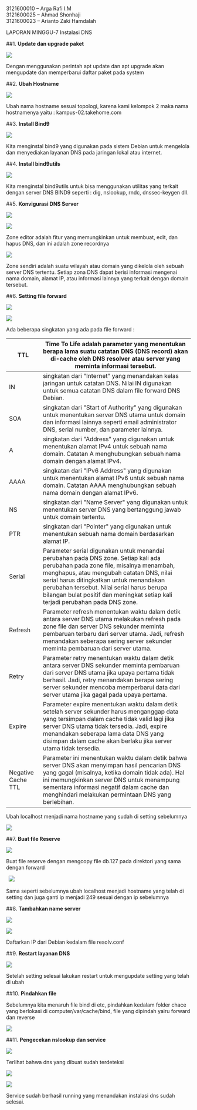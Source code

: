 3121600010 – Arga Rafi I.M  
3121600025 – Ahmad Shonhaji  
3121600023 – Arianto Zaki Hamdalah  


LAPORAN MINGGU-7 Instalasi DNS

##1. **Update dan upgrade paket**

![](Aspose.Words.959c2954-c2de-4028-9abb-dca56bf5285c.001.png)

Dengan menggunakan perintah apt update dan apt upgrade akan mengupdate dan memperbarui daftar paket pada system

##2. **Ubah Hostname**

![](Aspose.Words.959c2954-c2de-4028-9abb-dca56bf5285c.002.png)

Ubah nama hostname sesuai topologi, karena kami kelompok 2 maka nama hostnamenya yaitu : kampus-02.takehome.com

##3. **Install Bind9**

![](Aspose.Words.959c2954-c2de-4028-9abb-dca56bf5285c.003.png)

Kita menginstal bind9 yang digunakan pada sistem Debian untuk mengelola dan menyediakan layanan DNS pada jaringan lokal atau internet.

##4. **Install bind9utils**

![](Aspose.Words.959c2954-c2de-4028-9abb-dca56bf5285c.004.png)

Kita menginstal bind9utils untuk bisa menggunakan utilitas yang terkait dengan server DNS BIND9 seperti : dig, nslookup, rndc, dnssec-keygen dll.

##5. **Konvigurasi DNS Server**

![](Aspose.Words.959c2954-c2de-4028-9abb-dca56bf5285c.005.png)

![](Aspose.Words.959c2954-c2de-4028-9abb-dca56bf5285c.006.png)

Zone editor adalah fitur yang memungkinkan untuk membuat, edit, dan hapus DNS, dan ini adalah zone recordnya

![](Aspose.Words.959c2954-c2de-4028-9abb-dca56bf5285c.007.png)

Zone sendiri adalah suatu wilayah atau domain yang dikelola oleh sebuah server DNS tertentu. Setiap zona DNS dapat berisi informasi mengenai nama domain, alamat IP, atau informasi lainnya yang terkait dengan domain tersebut.

##6. **Setting file forward**

![](Aspose.Words.959c2954-c2de-4028-9abb-dca56bf5285c.008.png)

![](Aspose.Words.959c2954-c2de-4028-9abb-dca56bf5285c.009.png)

Ada beberapa singkatan yang ada pada file forward :

|TTL|Time To Life adalah parameter yang menentukan berapa lama suatu catatan DNS (DNS record) akan di-cache oleh DNS resolver atau server yang meminta informasi tersebut.|
| - | - |
|IN|singkatan dari "Internet" yang menandakan kelas jaringan untuk catatan DNS. Nilai IN digunakan untuk semua catatan DNS dalam file forward DNS Debian.|
|SOA|singkatan dari "Start of Authority" yang digunakan untuk menentukan server DNS utama untuk domain dan informasi lainnya seperti email administrator DNS, serial number, dan parameter lainnya.|
|A|singkatan dari "Address" yang digunakan untuk menentukan alamat IPv4 untuk sebuah nama domain. Catatan A menghubungkan sebuah nama domain dengan alamat IPv4.|
|AAAA|singkatan dari "IPv6 Address" yang digunakan untuk menentukan alamat IPv6 untuk sebuah nama domain. Catatan AAAA menghubungkan sebuah nama domain dengan alamat IPv6.|
|NS|singkatan dari "Name Server" yang digunakan untuk menentukan server DNS yang bertanggung jawab untuk domain tertentu.|
|PTR|singkatan dari "Pointer" yang digunakan untuk menentukan sebuah nama domain berdasarkan alamat IP.|
|Serial|Parameter serial digunakan untuk menandai perubahan pada DNS zone. Setiap kali ada perubahan pada zone file, misalnya menambah, menghapus, atau mengubah catatan DNS, nilai serial harus ditingkatkan untuk menandakan perubahan tersebut. Nilai serial harus berupa bilangan bulat positif dan meningkat setiap kali terjadi perubahan pada DNS zone.|
|Refresh|Parameter refresh menentukan waktu dalam detik antara server DNS utama melakukan refresh pada zone file dan server DNS sekunder meminta pembaruan terbaru dari server utama. Jadi, refresh menandakan seberapa sering server sekunder meminta pembaruan dari server utama.|
|Retry|Parameter retry menentukan waktu dalam detik antara server DNS sekunder meminta pembaruan dari server DNS utama jika upaya pertama tidak berhasil. Jadi, retry menandakan berapa sering server sekunder mencoba memperbarui data dari server utama jika gagal pada upaya pertama.|
|Expire|Parameter expire menentukan waktu dalam detik setelah server sekunder harus menganggap data yang tersimpan dalam cache tidak valid lagi jika server DNS utama tidak tersedia. Jadi, expire menandakan seberapa lama data DNS yang disimpan dalam cache akan berlaku jika server utama tidak tersedia.|
|Negative Cache TTL|Parameter ini menentukan waktu dalam detik bahwa server DNS akan menyimpan hasil pencarian DNS yang gagal (misalnya, ketika domain tidak ada). Hal ini memungkinkan server DNS untuk menampung sementara informasi negatif dalam cache dan menghindari melakukan permintaan DNS yang berlebihan.|

Ubah localhost menjadi nama hostname yang sudah di setting sebelumnya

![](Aspose.Words.959c2954-c2de-4028-9abb-dca56bf5285c.010.png)

##7. **Buat file Reserve**

![](Aspose.Words.959c2954-c2de-4028-9abb-dca56bf5285c.011.png)

Buat file reserve dengan mengcopy file db.127 pada direktori yang sama dengan forward

` `![](Aspose.Words.959c2954-c2de-4028-9abb-dca56bf5285c.012.png)

Sama seperti sebelumnya ubah localhost menjadi hostname yang telah di setting dan juga ganti ip menjadi 249 sesuai dengan ip sebelumnya

##8. **Tambahkan name server**

![](Aspose.Words.959c2954-c2de-4028-9abb-dca56bf5285c.013.png)

![](Aspose.Words.959c2954-c2de-4028-9abb-dca56bf5285c.014.png)

Daftarkan IP dari Debian kedalam file resolv.conf

##9. **Restart layanan DNS**

![](Aspose.Words.959c2954-c2de-4028-9abb-dca56bf5285c.015.png)

Setelah setting selesai lakukan restart untuk mengupdate setting yang telah di ubah

##10. **Pindahkan file**

Sebelumnya kita menaruh file bind di etc, pindahkan kedalam folder chace yang berlokasi di computer/var/cache/bind, file yang dipindah yairu forward dan reverse

![](Aspose.Words.959c2954-c2de-4028-9abb-dca56bf5285c.016.png)

##11. **Pengecekan nslookup dan service**

![](Aspose.Words.959c2954-c2de-4028-9abb-dca56bf5285c.017.png)

Terlihat bahwa dns yang dibuat sudah terdeteksi

![](Aspose.Words.959c2954-c2de-4028-9abb-dca56bf5285c.018.png)

![](Aspose.Words.959c2954-c2de-4028-9abb-dca56bf5285c.019.png)

Service sudah berhasil running yang menandakan instalasi dns sudah selesai.
